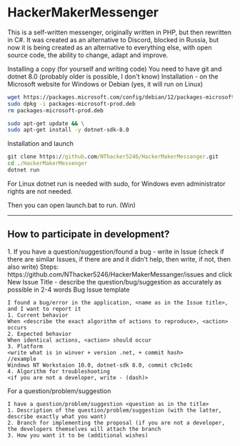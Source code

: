 <h1>HackerMakerMessenger</h1>

This is a self-written messenger, originally written in PHP, but then rewritten in C#. It was created as an alternative to Discord, blocked in Russia, but now it is being created as an alternative to everything else, with open source code, the ability to change, adapt and improve.

Installing a copy (for yourself and writing code)
You need to have git and dotnet 8.0 (probably older is possible, I don't know)
Installation - on the Microsoft website for Windows or Debian (yes, it will run on Linux)

```bash
wget https://packages.microsoft.com/config/debian/12/packages-microsoft-prod.deb -O packages-microsoft-prod.deb
sudo dpkg -i packages-microsoft-prod.deb
rm packages-microsoft-prod.deb

sudo apt-get update && \
sudo apt-get install -y dotnet-sdk-8.0
```
Installation and launch

```bat
git clone https://github.com/NThacker5246/HackerMakerMessanger.git
cd ./HackerMakerMessenger
dotnet run
```

For Linux dotnet run is needed with sudo, for Windows even administrator rights are not needed.

Then you can open launch.bat to run. (Win)
<hr>
<h2>How to participate in development?</h2>
1. If you have a question/suggestion/found a bug - write in Issue (check if there are similar Issues, if there are and it didn't help, then write, if not, then also write)
Steps: https://github.com/NThacker5246/HackerMakerMessanger/issues and click New Issue
Title - describe the question/bug/suggestion as accurately as possible in 2-4 words
Bug Issue template

```
I found a bug/error in the application, <name as in the Issue title>, and I want to report it
1. Current behavior
When <describe the exact algorithm of actions to reproduce>, <action> occurs
2. Expected behavior
When identical actions, <action> should occur
3. Platform
<write what is in winver + version .net, + commit hash>
//example
Windows NT Workstaion 10.0, dotnet-sdk 8.0, commit c9c1e8c
4. Algorithm for troubleshooting
<if you are not a developer, write - (dash)>
```
For a question/problem/suggestion

```
I have a question/problem/suggestion <question as in the title>
1. Description of the question/problem/suggestion (with the latter, describe exactly what you want)
2. Branch for implementing the proposal (if you are not a developer, the developers themselves will attach the branch
3. How you want it to be (additional wishes)
```
